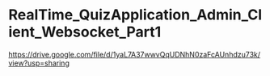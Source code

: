 # RealTime_QuizApplication_Admin_Client_Websocket_Part1

https://drive.google.com/file/d/1yaL7A37wwvQqUDNhN0zaFcAUnhdzu73k/view?usp=sharing
